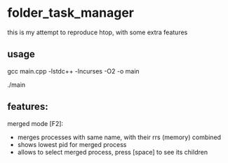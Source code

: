 # folder_task_manager

this is my attempt to reproduce htop, with some extra features

## usage
gcc main.cpp -lstdc++ -lncurses -O2 -o main

./main

## features:
merged mode [F2]: 
- merges processes with same name, with their rrs (memory) combined   
- shows lowest pid for merged process 
- allows to select merged process, press [space] to see its children
